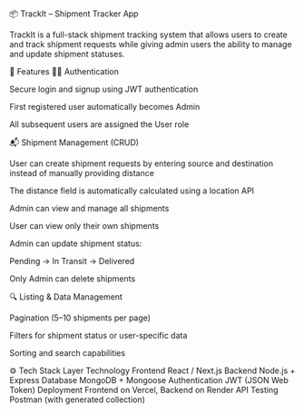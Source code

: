 📦 TrackIt – Shipment Tracker App

TrackIt is a full-stack shipment tracking system that allows users to create and track shipment requests while giving admin users the ability to manage and update shipment statuses.

🚀 Features
🧑‍💻 Authentication

Secure login and signup using JWT authentication

First registered user automatically becomes Admin

All subsequent users are assigned the User role

📬 Shipment Management (CRUD)

User can create shipment requests by entering source and destination instead of manually providing distance

The distance field is automatically calculated using a location API

Admin can view and manage all shipments

User can view only their own shipments

Admin can update shipment status:

Pending → In Transit → Delivered

Only Admin can delete shipments

🔍 Listing & Data Management

Pagination (5–10 shipments per page)

Filters for shipment status or user-specific data

Sorting and search capabilities

⚙️ Tech Stack
Layer	Technology
Frontend	React / Next.js
Backend	Node.js + Express
Database	MongoDB + Mongoose
Authentication	JWT (JSON Web Token)
Deployment	Frontend on Vercel, Backend on Render
API Testing	Postman (with generated collection)
